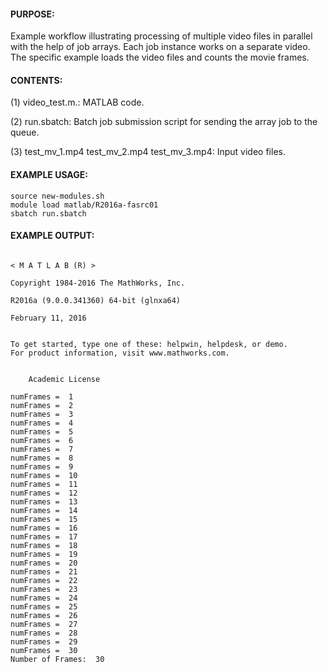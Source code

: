 #### PURPOSE:

Example workflow illustrating processing of multiple video files
in parallel with the help of job arrays. Each job instance works
on a separate video. The specific example loads the video files and
counts the movie frames.

#### CONTENTS:

(1) video_test.m.: MATLAB code.

(2) run.sbatch: Batch job submission script for sending the array job
                to the queue.

(3) test_mv_1.mp4  test_mv_2.mp4  test_mv_3.mp4: Input video files.
                       
#### EXAMPLE USAGE:
	source new-modules.sh
	module load matlab/R2016a-fasrc01
	sbatch run.sbatch


#### EXAMPLE OUTPUT:

```
                                                                            < M A T L A B (R) >
                                                                  Copyright 1984-2016 The MathWorks, Inc.
                                                                  R2016a (9.0.0.341360) 64-bit (glnxa64)
                                                                             February 11, 2016

 
To get started, type one of these: helpwin, helpdesk, or demo.
For product information, visit www.mathworks.com.
 

	Academic License

numFrames =  1
numFrames =  2
numFrames =  3
numFrames =  4
numFrames =  5
numFrames =  6
numFrames =  7
numFrames =  8
numFrames =  9
numFrames =  10
numFrames =  11
numFrames =  12
numFrames =  13
numFrames =  14
numFrames =  15
numFrames =  16
numFrames =  17
numFrames =  18
numFrames =  19
numFrames =  20
numFrames =  21
numFrames =  22
numFrames =  23
numFrames =  24
numFrames =  25
numFrames =  26
numFrames =  27
numFrames =  28
numFrames =  29
numFrames =  30
Number of Frames:  30
```
